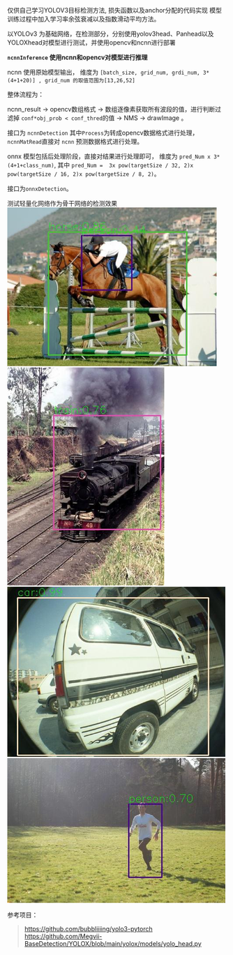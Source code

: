 仅供自己学习YOLOV3目标检测方法, 损失函数以及anchor分配的代码实现
模型训练过程中加入学习率余弦衰减以及指数滑动平均方法。

以YOLOv3 为基础网络，在检测部分，分别使用yolov3head、Panhead以及YOLOXhead对模型进行测试，并使用opencv和ncnn进行部署


__`ncnnInference` 使用ncnn和opencv对模型进行推理__

ncnn 使用原始模型输出， 维度为 `[batch_size, grid_num, grdi_num, 3*(4+1+20)] , grid_num 的取值范围为[13,26,52]`

整体流程为：

ncnn_result -> opencv数组格式 -> 数组逐像素获取所有波段的值，进行判断过滤掉 `conf*obj_prob < conf_thred`的值
-> NMS -> drawImage 。

接口为 `ncnnDetection` 其中`Process`为转成opencv数据格式进行处理， `ncnnMatRead`直接对 `ncnn` 预测数据格式进行处理。

onnx 模型包括后处理阶段，直接对结果进行处理即可， 维度为 `pred_Num x 3*(4+1+class_num)`, 其中 `pred_Num =  3x pow(targetSize / 32, 2)x pow(targetSize / 16, 2)x pow(targetSize / 8, 2)`。

接口为`onnxDetection`。


测试轻量化网络作为骨干网络的检测效果
![](https://github.com/youngx123/YOLOV3/blob/master/ShuffleNetV2_result/000017.jpg?raw=true)
![](https://github.com/youngx123/YOLOV3/blob/master/ShuffleNetV2_result/000034.jpg?raw=true)
![](https://github.com/youngx123/YOLOV3/blob/master/ShuffleNetV2_result/000161.jpg?raw=true)
![](https://github.com/youngx123/YOLOV3/blob/master/ShuffleNetV2_result/000113.jpg?raw=true)


参考项目：
>https://github.com/bubbliiiing/yolo3-pytorch
>https://github.com/Megvii-BaseDetection/YOLOX/blob/main/yolox/models/yolo_head.py


